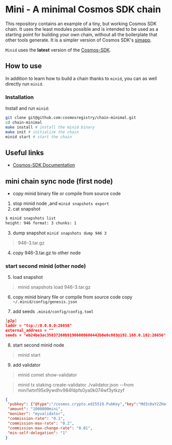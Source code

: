 # Mini - A minimal Cosmos SDK chain

This repository contains an example of a tiny, but working Cosmos SDK chain.
It uses the least modules possible and is intended to be used as a starting point for building your own chain, without all the boilerplate that other tools generate. It is a simpler version of Cosmos SDK's [simapp](https://github.com/cosmos/cosmos-sdk/tree/main/simapp).

`Minid` uses the **latest** version of the [Cosmos-SDK](https://github.com/cosmos/cosmos-sdk).

## How to use

In addition to learn how to build a chain thanks to `minid`, you can as well directly run `minid`.

### Installation

Install and run `minid`:

```sh
git clone git@github.com:cosmosregistry/chain-minimal.git
cd chain-minimal
make install # install the minid binary
make init # initialize the chain
minid start # start the chain
```

## Useful links

* [Cosmos-SDK Documentation](https://docs.cosmos.network/)

## mini chain sync node (first node)

* copy minid binary file or compile from source code

1. stop minid node ,and `minid snapshots export `
2. cat  snapshot 

```bash
$ minid snapshots list
height: 946 format: 3 chunks: 1  
```

3. dump snapshot `minid snapshots dump 946 3`

 > 946-3.tar.gz

4. copy 946-3.tar.gz to other node

### start second minid (other node)

5. load snapshot

> minid snapshots load 946-3.tar.gz

6. copy minid binary file or compile from source code
  copy `~/.minid/config/genesis.json`

7. add seeds `.minid/config/config.toml`

```json
[p2p]
laddr = "tcp://0.0.0.0:26656"
external_address = ""
seeds = "eb24be3ac35037260b91906000606442b0e0c803@192.168.0.182:26656"

```

8. start second minid node

> minid start

9. add validator

> minid comet show-validator

> minid tx staking create-validator ./validator.json --from mini1wtnf95x9ywdhv984fdpfs0ya0k074wf3ytkzyf

```json
{
 "pubkey": {"@type":"/cosmos.crypto.ed25519.PubKey","key":"Md3c0aY2ZHa+Jpc8NZBs4+OQHbXfc/NmgWFAUh2/RYE="},
 "amount": "1000000mini",
 "moniker": "myvalidator",
 "commission-rate": "0.1",
 "commission-max-rate": "0.2",
 "commission-max-change-rate": "0.01",
 "min-self-delegation": "1"
}
```

